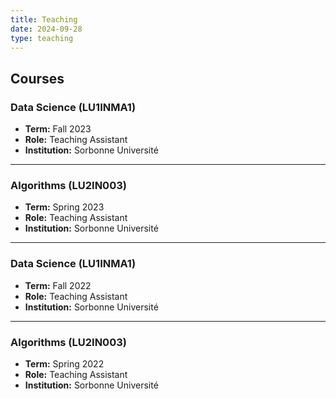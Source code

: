 ```yaml
---
title: Teaching
date: 2024-09-28
type: teaching
---
```


## Courses

### Data Science (LU1INMA1)
- **Term:** Fall 2023
- **Role:** Teaching Assistant
- **Institution:** Sorbonne Université

---

### Algorithms (LU2IN003)
- **Term:** Spring 2023
- **Role:** Teaching Assistant
- **Institution:** Sorbonne Université

---

### Data Science (LU1INMA1)
- **Term:** Fall 2022
- **Role:** Teaching Assistant
- **Institution:** Sorbonne Université

---

### Algorithms (LU2IN003)
- **Term:** Spring 2022
- **Role:** Teaching Assistant
- **Institution:** Sorbonne Université